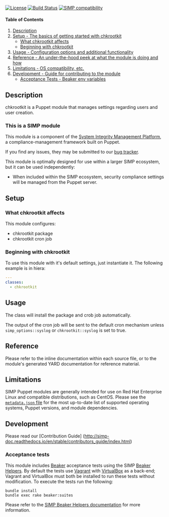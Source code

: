 [![License](http://img.shields.io/:license-apache-blue.svg)](http://www.apache.org/licenses/LICENSE-2.0.html) [![Build Status](https://travis-ci.org/simp/pupmod-simp-chkrootkit.svg)](https://travis-ci.org/simp/pupmod-simp-chkrootkit) [![SIMP compatibility](https://img.shields.io/badge/SIMP%20compatibility-6.0.*-orange.svg)](https://img.shields.io/badge/SIMP%20compatibility-6.0.*-orange.svg)

#### Table of Contents

1. [Description](#description)
2. [Setup - The basics of getting started with chkrootkit](#setup)
    * [What chkrootkit affects](#what-chkrootkit-affects)
    * [Beginning with chkrootkit](#beginning-with-chkrootkit)
3. [Usage - Configuration options and additional functionality](#usage)
4. [Reference - An under-the-hood peek at what the module is doing and how](#reference)
5. [Limitations - OS compatibility, etc.](#limitations)
6. [Development - Guide for contributing to the module](#development)
    * [Acceptance Tests - Beaker env variables](#acceptance-tests)


## Description

chkrootkit is a Puppet module that manages settings regarding users and user creation.


### This is a SIMP module

This module is a component of the [System Integrity Management Platform](https://github.com/NationalSecurityAgency/SIMP), a compliance-management framework built on Puppet.

If you find any issues, they may be submitted to our [bug tracker](https://simp-project.atlassian.net/).

This module is optimally designed for use within a larger SIMP ecosystem, but it can be used independently:

 * When included within the SIMP ecosystem, security compliance settings will be managed from the Puppet server.


## Setup


### What chkrootkit affects

This module configures:
  * chkrootkit package
  * chkrootkit cron job

### Beginning with chkrootkit

To use this module with it's default settings, just instantiate it. The following example is in hiera:

  ```yaml
  ---
  classes:
    - chkrootkit

  ```


## Usage

The class will install the package and crob job automatically.

The output of the cron job will be sent to the default cron mechanism unless
`simp_options::syslog` or `chkrootkit::syslog` is set to true.


## Reference

Please refer to the inline documentation within each source file, or to the module's generated YARD documentation for reference material.


## Limitations

SIMP Puppet modules are generally intended for use on Red Hat Enterprise Linux and compatible distributions, such as CentOS. Please see the [`metadata.json` file](./metadata.json) for the most up-to-date list of supported operating systems, Puppet versions, and module dependencies.


## Development

Please read our [Contribution Guide] (http://simp-doc.readthedocs.io/en/stable/contributors_guide/index.html)


### Acceptance tests

This module includes [Beaker](https://github.com/puppetlabs/beaker) acceptance tests using the SIMP [Beaker Helpers](https://github.com/simp/rubygem-simp-beaker-helpers).  By default the tests use [Vagrant](https://www.vagrantup.com/) with [VirtualBox](https://www.virtualbox.org) as a back-end; Vagrant and VirtualBox must both be installed to run these tests without modification. To execute the tests run the following:

```shell
bundle install
bundle exec rake beaker:suites
```

Please refer to the [SIMP Beaker Helpers documentation](https://github.com/simp/rubygem-simp-beaker-helpers/blob/master/README.md) for more information.
